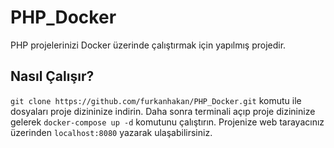 # PHP_Docker

PHP projelerinizi Docker üzerinde çalıştırmak için yapılmış projedir.

## Nasıl Çalışır?

``` git clone https://github.com/furkanhakan/PHP_Docker.git ``` komutu ile dosyaları proje dizininize indirin. Daha sonra terminali açıp proje dizininize gelerek ``` docker-compose up -d ``` komutunu çalıştırın. Projenize web tarayacınız üzerinden ```localhost:8080``` yazarak ulaşabilirsiniz.
